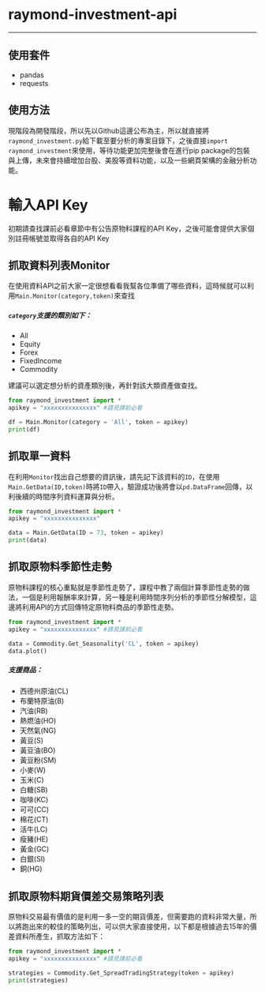 # raymond-investment-api
---
## 使用套件
* pandas
* requests

## 使用方法
現階段為開發階段，所以先以Github這邊公布為主，所以就直接將`raymond_investment.py`給下載至要分析的專案目錄下，之後直接`import raymond_investment`來使用，等待功能更加完整後會在進行pip package的包裝與上傳，未來會持續增加台股、美股等資料功能，以及一些網頁架構的金融分析功能。




# 輸入API Key
初期請查找課前必看章節中有公告原物料課程的API Key，之後可能會提供大家個別註冊帳號並取得各自的API Key



## 抓取資料列表Monitor
在使用資料API之前大家一定很想看看我幫各位準備了哪些資料，這時候就可以利用`Main.Monitor(category,token)`來查找
##### `category`支援的類別如下：
* All
* Equity
* Forex
* FixedIncome
* Commodity

建議可以選定想分析的資產類別後，再針對該大類資產做查找。
```python
from raymond_investment import *
apikey = "xxxxxxxxxxxxxxx" #請見課前必看

df = Main.Monitor(category = 'All', token = apikey)
print(df)
```

## 抓取單一資料
在利用`Monitor`找出自己想要的資訊後，請先記下該資料的`ID`，在使用`Main.GetData(ID,token)`時將`ID`帶入，驗證成功後將會以`pd.DataFrame`回傳，以利後續的時間序列資料運算與分析。
```python
from raymond_investment import *
apikey = "xxxxxxxxxxxxxxx"

data = Main.GetData(ID = 73, token = apikey)
print(data)
```

## 抓取原物料季節性走勢
原物料課程的核心重點就是季節性走勢了，課程中教了兩個計算季節性走勢的做法，一個是利用報酬率來計算，另一種是利用時間序列分析的季節性分解模型，這邊將利用API的方式回傳特定原物料商品的季節性走勢。
```python
from raymond_investment import *
apikey = "xxxxxxxxxxxxxxx" #請見課前必看

data = Commodity.Get_Seasonality('CL', token = apikey)
data.plot()
```
##### 支援商品：
* 西德州原油(CL)
* 布蘭特原油(B)
* 汽油(RB)
* 熱燃油(HO)
* 天然氣(NG)
* 黃豆(S)
* 黃豆油(BO)
* 黃豆粉(SM)
* 小麥(W)
* 玉米(C)
* 白糖(SB)
* 咖啡(KC)
* 可可(CC)
* 棉花(CT)
* 活牛(LC)
* 瘦豬(HE)
* 黃金(GC)
* 白銀(SI)
* 銅(HG)


## 抓取原物料期貨價差交易策略列表
原物料交易最有價值的是利用一多一空的期貨價差，但需要跑的資料非常大量，所以將跑出來的較佳的策略列出，可以供大家直接使用，以下都是根據過去15年的價差資料所產生，抓取方法如下：

```python
from raymond_investment import *
apikey = "xxxxxxxxxxxxxxx" #請見課前必看

strategies = Commodity.Get_SpreadTradingStrategy(token = apikey)
print(strategies)
```








